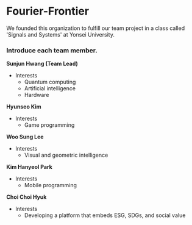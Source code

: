 # Fourier-Frontier
We founded this organization to fulfill our team project in a class called 'Signals and Systems' at Yonsei University.


### Introduce each team member.

**Sunjun Hwang (Team Lead)**
- Interests
    - Quantum computing
    - Artificial intelligence
    - Hardware

**Hyunseo Kim**
- Interests
    - Game programming

**Woo Sung Lee**
- Interests
    - Visual and geometric intelligence

**Kim Hanyeol Park**
- Interests
    - Mobile programming

**Choi Choi Hyuk**
- Interests
    - Developing a platform that embeds ESG, SDGs, and social value


